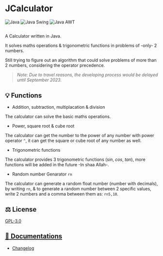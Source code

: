 # JCalculator
![Java](https://img.shields.io/badge/java-black?style=for-the-badge&logo=openjdk)
![Java Swing](https://img.shields.io/badge/java_swing-black?style=for-the-badge&logo=openjdk)
![Java AWT](https://img.shields.io/badge/java_awt-black?style=for-the-badge&logo=openjdk)
##
A Calculator written in Java.

It solves maths operations & trigonometric functions in problems of -only- 2 numbers.

Still trying to figure out an algorithm that could solve problems of more than 2 numbers, considering the operator precedence.

> _Note: Due to travel reasons, the developing process would be delayed until September 2023._

## 💡 Functions
- Addition, subtraction, multiplacation & division

The calculator can solve the basic maths operations.
- Power, square root & cube root

The calculator can get the number to the power of any number with power operator `^`, it can get the square or cube root of any number as well.
- Trigonometric functions

The calculator provides 3 trigonometric functions ($sin$, $cos$, $tan$), more functions will be added in the future -In shaa Allah-.
- Random number Genarator `rn`

The calculator can generate a random float number (number with decimals), by writing `rn`, & to generate a random number between 2 specific values, write 2 numbers and a comma between them as: `rn5,10`.
## ⚖️ License
[GPL-3.0](https://github.com/iAhmadGad/JCalculator.Java/blob/main/LICENSE)
## [📄 Documentations](https://github.com/iAhmadGad/JCalculator/blob/main/Docs/README.md)
- [Changelog](https://github.com/iAhmadGad/JCalculator/blob/main/docs/Changelog.md)
